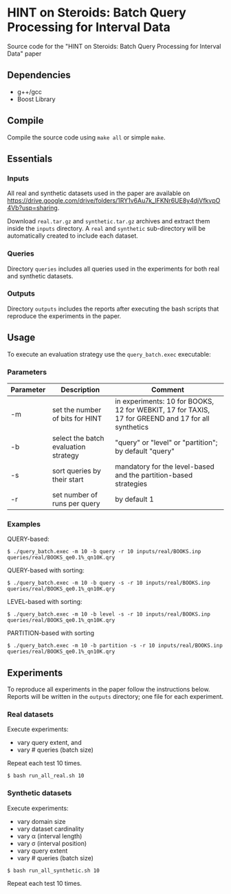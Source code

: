 # HINT on Steroids: Batch Query Processing for Interval Data

Source code for the "HINT on Steroids: Batch Query Processing for Interval Data" paper

## Dependencies
- g++/gcc
- Boost Library 

## Compile
Compile the source code using ```make all``` or simple ```make```.

## Essentials

### Inputs
All real and synthetic datasets used in the paper are available on https://drive.google.com/drive/folders/1RY1v6Au7k_IFKNr6UE8y4djVfkvpO4Vb?usp=sharing.

Download ```real.tar.gz``` and ```synthetic.tar.gz``` archives and extract them inside the ```inputs``` directory.
A ```real``` and ```synthetic``` sub-directory will be automatically created to include each dataset. 

### Queries
Directory ```queries``` includes all queries used in the experiments for both real and synthetic datasets.

### Outputs
Directory ```outputs``` includes the reports after executing the bash scripts that reproduce the experiments in the paper.

## Usage

To execute an evaluation strategy use the ```query_batch.exec``` executable:

### Parameters
| Parameter | Description | Comment |
| ------ | ------ | ------ |
| -m | set the number of bits for HINT | in experiments: 10 for BOOKS, 12 for WEBKIT, 17 for TAXIS, 17 for GREEND and 17 for all synthetics|
| -b | select the batch evaluation strategy | "query" or "level" or "partition"; by default "query" |
| -s | sort queries by their start | mandatory for the level-based and the partition-based strategies |
| -r | set number of runs per query | by default 1 |

### Examples

QUERY-based:

    $ ./query_batch.exec -m 10 -b query -r 10 inputs/real/BOOKS.inp queries/real/BOOKS_qe0.1%_qn10K.qry

QUERY-based with sorting:
    
    $ ./query_batch.exec -m 10 -b query -s -r 10 inputs/real/BOOKS.inp queries/real/BOOKS_qe0.1%_qn10K.qry
    
LEVEL-based with sorting:

    $ ./query_batch.exec -m 10 -b level -s -r 10 inputs/real/BOOKS.inp queries/real/BOOKS_qe0.1%_qn10K.qry

PARTITION-based with sorting

    $ ./query_batch.exec -m 10 -b partition -s -r 10 inputs/real/BOOKS.inp queries/real/BOOKS_qe0.1%_qn10K.qry

## Experiments

To reproduce all experiments in the paper follow the instructions below.
Reports will be written in the ```outputs``` directory; one file for each experiment.

### Real datasets
Execute experiments: 
- vary query extent, and
- vary # queries (batch size)

Repeat each test 10 times.
```
$ bash run_all_real.sh 10
```

### Synthetic datasets
Execute experiments:
- vary domain size
- vary dataset cardinality
- vary α (interval length)
- vary σ (interval position)
- vary query extent
- vary # queries (batch size)
```
$ bash run_all_synthetic.sh 10
```
Repeat each test 10 times.
